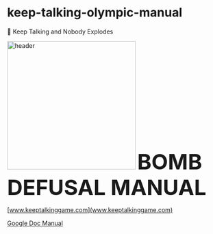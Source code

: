 # keep-talking-olympic-manual


👋 Keep Talking and Nobody Explodes

<img src="https://bombmanual.com/img/header.png" alt="header" width="300"/>

<span style="font-weight:700;font-size:50px">
    BOMB DEFUSAL MANUAL
</span>



[www.keeptalkinggame.com](www.keeptalkinggame.com)

[Google Doc Manual](https://bit.ly/ktane-olympicmanual)